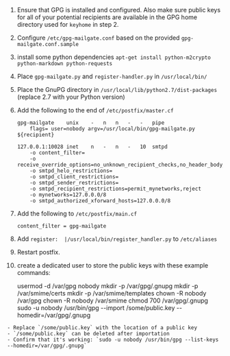  1. Ensure that GPG is installed and configured. Also make sure public keys for
    all of your potential recipients are available in the GPG home directory
    used for `keyhome` in step 2.

 2. Configure `/etc/gpg-mailgate.conf` based on the provided
    `gpg-mailgate.conf.sample`

 3. install some python dependencies `apt-get install python-m2crypto python-markdown python-requests`

 4. Place `gpg-mailgate.py` and `register-handler.py` in `/usr/local/bin/`
 
 5. Place the GnuPG directory in `/usr/local/lib/python2.7/dist-packages` (replace 2.7 with your
    Python version)
 
 6. Add the following to the end of `/etc/postfix/master.cf`

        gpg-mailgate    unix    -   n   n   -   -   pipe
            flags= user=nobody argv=/usr/local/bin/gpg-mailgate.py ${recipient}

        127.0.0.1:10028 inet    n   -   n   -   10  smtpd
            -o content_filter=
            -o receive_override_options=no_unknown_recipient_checks,no_header_body_checks
            -o smtpd_helo_restrictions=
            -o smtpd_client_restrictions=
            -o smtpd_sender_restrictions=
            -o smtpd_recipient_restrictions=permit_mynetworks,reject
            -o mynetworks=127.0.0.0/8
            -o smtpd_authorized_xforward_hosts=127.0.0.0/8

 7. Add the following to `/etc/postfix/main.cf`

        content_filter = gpg-mailgate
        
 8. Add `register:	|/usr/local/bin/register_handler.py` to `/etc/aliases`

 9. Restart postfix.

 10. create a dedicated user to store the public keys with these example commands:

        usermod -d /var/gpg nobody
        mkdir -p /var/gpg/.gnupg
        mkdir -p /var/smime/certs
        mkdir -p /var/smime/templates
        chown -R nobody /var/gpg
        chown -R nobody /var/smime
        chmod 700 /var/gpg/.gnupg
        sudo -u nobody /usr/bin/gpg --import /some/public.key --homedir=/var/gpg/.gnupg

    - Replace `/some/public.key` with the location of a public key
    - `/some/public.key` can be deleted after importation
    - Confirm that it's working: `sudo -u nobody /usr/bin/gpg --list-keys --homedir=/var/gpg/.gnupg`
